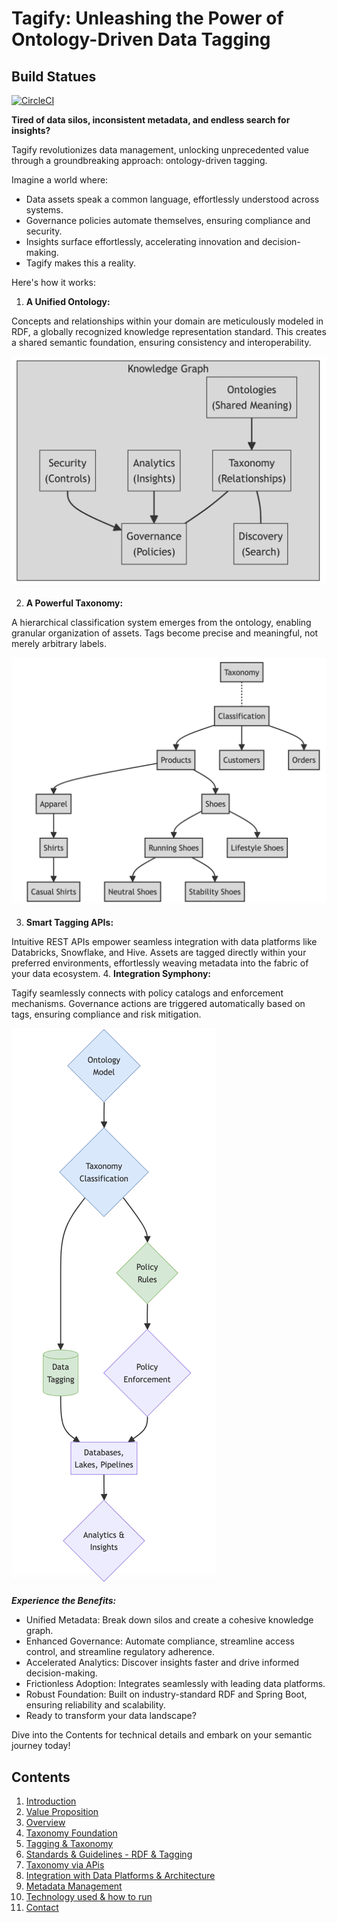 # Tagify: Unleashing the Power of Ontology-Driven Data Tagging

## Build Statues

[![CircleCI](https://dl.circleci.com/status-badge/img/gh/mgorav/Tagify/tree/main.svg?style=svg&circle-token=CCIPAT_8dsVTiu6F6romJqm99VA1B_b03d8b2a0a59b5911dc4c7c38640ed95f9494304)](https://dl.circleci.com/status-badge/redirect/gh/mgorav/Tagify/tree/main)

**Tired of data silos, inconsistent metadata, and endless search for insights?**

Tagify revolutionizes data management, unlocking unprecedented value through a groundbreaking approach: ontology-driven tagging.

Imagine a world where:

* Data assets speak a common language, effortlessly understood across systems.
* Governance policies automate themselves, ensuring compliance and security.
* Insights surface effortlessly, accelerating innovation and decision-making.
* Tagify makes this a reality.

Here's how it works:

1. **A Unified Ontology:**

Concepts and relationships within your domain are meticulously modeled in RDF, a globally recognized knowledge representation standard.
This creates a shared semantic foundation, ensuring consistency and interoperability.

<img src="img_3.png" width="600" style="display: inline-block;">

2. **A Powerful Taxonomy:**

A hierarchical classification system emerges from the ontology, enabling granular organization of assets.
Tags become precise and meaningful, not merely arbitrary labels.

<img src="img_4.png" width="600" style="display: inline-block;">

3. **Smart Tagging APIs:**

Intuitive REST APIs empower seamless integration with data platforms like Databricks, Snowflake, and Hive.
Assets are tagged directly within your preferred environments, effortlessly weaving metadata into the fabric of your data ecosystem.
4. **Integration Symphony:**

Tagify seamlessly connects with policy catalogs and enforcement mechanisms.
Governance actions are triggered automatically based on tags, ensuring compliance and risk mitigation.

![img_5.png](img_5.png)

**_Experience the Benefits:_**

* Unified Metadata: Break down silos and create a cohesive knowledge graph.
* Enhanced Governance: Automate compliance, streamline access control, and streamline regulatory adherence.
* Accelerated Analytics: Discover insights faster and drive informed decision-making.
* Frictionless Adoption: Integrates seamlessly with leading data platforms.
* Robust Foundation: Built on industry-standard RDF and Spring Boot, ensuring reliability and scalability.
* Ready to transform your data landscape?

Dive into the Contents for technical details and embark on your semantic journey today!

## Contents
1.  [Introduction](introduction.md)
2.  [Value Proposition](value_proposition.md)
3.  [Overview](overview.md)
4.  [Taxonomy Foundation](taxonomy_foundation.md)
5.  [Tagging & Taxonomy](tagging_taxonomy.md)
6.  [Standards & Guidelines - RDF & Tagging](standard_guidelines.md)
7.  [Taxonomy via APis](taxonomy_apis.md)
8.  [Integration with Data Platforms & Architecture](integrations.md)
9.  [Metadata Management](mdm.md)
10. [Technology used & how to run](tech.md)
11. [Contact](contact.md)
